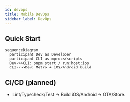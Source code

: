 ```yaml
---
id: devops
title: Mobile DevOps
sidebar_label: DevOps
---
```


## Quick Start

```mermaid
sequenceDiagram
  participant Dev as Developer
  participant CLI as mprocs/scripts
  Dev->>CLI: pnpm start / run:host:ios
  CLI-->>Dev: Metro + iOS/Android build
```

## CI/CD (planned)

- Lint/Typecheck/Test → Build iOS/Android → OTA/Store.

